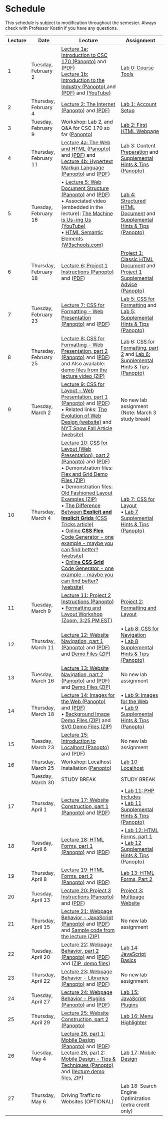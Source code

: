 # Schedule
This schedule is subject to modification throughout the semester. Always check with Professor Kostin if you have any questions.

| Lecture | Date                        | Lecture                             | Assignment                             |
| ------- | --------------------------- | ----------------------------------- | ---------------------------------------- |
| 1       | Tuesday, February 2  | [Lecture 1a: Introduction to CSC 170 (Panopto)](https://rochester.hosted.panopto.com/Panopto/Pages/Viewer.aspx?id=b785f3ff-77e8-4f1e-b342-acae0128a2f8) and [(PDF)](01-intro/intro-csc170.pdf)<br>[Lecture 1b: Introduction to the Industry (Panopto) ](https://rochester.hosted.panopto.com/Panopto/Pages/Viewer.aspx?id=52ba787a-2584-4ce2-a846-acae0128ef27)and [(PDF)](01-intro/intro-industry.pdf) and [(YouTube)](https://youtu.be/J8hzJxb0rpc) | [Lab 0: Course Tools](lab00-course-tools/instructions.md) |
| 2       | Thursday, February 4  | [Lecture 2: The Internet (Panopto)](https://rochester.hosted.panopto.com/Panopto/Pages/Viewer.aspx?id=6bc432aa-67a8-4203-897f-acc5002fbf0f) and [(PDF)](02-the-internet/the-internet.pdf) | [Lab 1: Account Setup](lab01-account-setup/instructions.md) |
| 3       | Tuesday, February 9   | Workshop: Lab 2, and Q&A for CSC 170 so far ([Panopto](https://rochester.hosted.panopto.com/Panopto/Pages/Viewer.aspx?id=d4e953ec-9ae9-4cc5-8732-acca016c3aca)) | [Lab 2: First HTML Webpage](lab02-first-html-webpage/instructions.md) |
| 4       | Thursday, February 11 | [Lecture 4a: The Web and HTML (Panopto)](https://rochester.hosted.panopto.com/Panopto/Pages/Viewer.aspx?id=d6e483c4-f1db-4f32-9ee3-acc90176e04c) and [(PDF)](04-the-web-and-html/the-web.pdf) and<br>[Lecture 4b: Hypertext Markup Language (Panopto)](https://rochester.hosted.panopto.com/Panopto/Pages/Viewer.aspx?id=94a7a676-7cbe-427d-98cb-acc901840cf8) and ([PDF](04-the-web-and-html/04-the-web-and-html)) | [Lab 3: Content Preparation](lab03-content-prep/instructions.md) and [Supplemental Hints & Tips (Panopto)](https://rochester.hosted.panopto.com/Panopto/Pages/Viewer.aspx?id=b13d5ade-6c79-450e-8854-accc0145493f) |
| 5       | Tuesday, February 16  | &bull; [Lecture 5: Web Document Structure (Panopto)](https://rochester.hosted.panopto.com/Panopto/Pages/Viewer.aspx?id=8874e770-76ed-4a51-b8c3-acd0016824f3) and ([PDF](05-web-document-structure/web-document-structure.pdf))  <br>&bull; Associated video (embedded in the lecture): [The Machine is Us-ing Us (YouTube)](https://youtu.be/NLlGopyXT_g)<br>&bull; [HTML Semantic Elements (W3schools.com)](https://www.w3schools.com/html/html5_semantic_elements.asp) | [Lab 4: Structured HTML Document](lab04-structured-html-document/instructions.md) and [Supplemental Hints & Tips (Panopto)](https://rochester.hosted.panopto.com/Panopto/Pages/Viewer.aspx?id=efa5831a-adce-4ae6-960e-acd0017be091) |
| 6       | Thursday, February 18 | [Lecture 6: Project 1 Instructions (Panopto)](https://rochester.hosted.panopto.com/Panopto/Pages/Viewer.aspx?id=727f9a33-3b98-45bd-a653-acd20114c935) and ([PDF](06-project1-instructions/project1-review.pdf)) | [Project 1: Classic HTML Document](project01-classic-html-document/instructions.md) and [Project 1 Supplemental Advice (Panopto)](https://rochester.hosted.panopto.com/Panopto/Pages/Viewer.aspx?id=c4f3d1ae-da77-4a8b-b22e-acd201379d13) |
| 7       | Tuesday, February 23  | [Lecture 7: CSS for Formatting - Web Presentation (Panopto)](https://rochester.hosted.panopto.com/Panopto/Pages/Viewer.aspx?id=3c0c543a-85aa-44cd-b359-acd70163eff1) and ([PDF](07-web-presentation-css-for-formatting/css-for-formatting.pdf)) | [Lab 5: CSS for Formatting](lab05-css-for-formatting1/instructions.md) and [Lab 5: Supplemental Hints & Tips (Panopto)](https://rochester.hosted.panopto.com/Panopto/Pages/Viewer.aspx?id=8d8bd692-a162-4150-a021-acd701688c28) |
| 8       | Thursday, February 25 | [Lecture 8: CSS for Formatting - Web Presentation, part 2 (Panopto)](https://rochester.hosted.panopto.com/Panopto/Pages/Viewer.aspx?id=13de1de9-768e-4eec-bd80-acda001fbd34) and ([PDF](08-web-presentation2/css-for-formatting2.pdf)) and Also available: [demo files from the lecture video (ZIP)](08-web-presentation2/demo.zip) | [Lab 6: CSS for Formatting, part 2](lab06-css-for-formatting2/instructions.md) and [Lab 6: Supplemental Hints & Tips (Panopto)](https://rochester.hosted.panopto.com/Panopto/Pages/Viewer.aspx?id=424169a0-cd19-4452-84ae-acda0027de70) |
| 9       | Tuesday, March 2      | [Lecture 9: CSS for Layout - Web Presentation, part 1 (Panopto)](https://rochester.hosted.panopto.com/Panopto/Pages/Viewer.aspx?id=ef0f83fc-38d0-4736-9adc-acdf004b4e2d) and ([PDF](09-web-presentation-css-for-layout1/css-for-layout1.pdf))<br>&bull; Related links: [The Evolution of Web Design (website)](https://fabianburghardt.de/webolution/) and [NYT Snow Fall Article (website)](http://www.nytimes.com/projects/2012/snow-fall/index.html) | No new lab assignment  (Note: March 3 study break) |
| 10      | Thursday, March 4     | [Lecture 10: CSS for Layout (Web Presentation), part 2 (Panopto)](https://rochester.hosted.panopto.com/Panopto/Pages/Viewer.aspx?id=f9d3f2db-e0d2-4e62-a98f-ace001419072) and ([PDF](10-web-presentation-css-for-layout2/css-for-layout2.pdf))<br/>&bull; Demonstration files: [Flex and Grid Demo Files (ZIP)](10-web-presentation-css-for-layout2/flex-and-grid-demos.zip)<br/>&bull; Demonstration files: [Old Fashioned Layout Examples (ZIP)](10-web-presentation-css-for-layout2/old-fashioned-layout-examples.zip)<br/>&bull; [The Difference Between **Explicit and Implicit Grids** (CSS Tricks article)](https://css-tricks.com/difference-explicit-implicit-grids/)<br/>&bull; [Online **CSS Flex** Code Generator - one example - maybe you can find better? (website)](https://the-echoplex.net/flexyboxes/)<br/>&bull; [Online **CSS Grid** Code Generator - one example - maybe you can find better? (website)](https://cssgr.id/) | [Lab 7: CSS for Layout](lab07-css-for-layout/instructions.md)<br>&bull; [Lab 7 Supplemental Hints & Tips (Panopto)](https://rochester.hosted.panopto.com/Panopto/Pages/Viewer.aspx?id=c4b440e1-5088-4c76-9a55-ace00141faa9) |
| 11      | Tuesday, March 9      | [Lecture 11: Project 2 Instructions (Panopto)](https://rochester.hosted.panopto.com/Panopto/Pages/Viewer.aspx?id=1b20ea1d-a93e-40ca-900e-ace0012abf5e)<br>&bull; [Formatting and Layout Workshop (Zoom, 3:25 PM EST)](https://rochester.zoom.us/j/96207086772?pwd=bDFHRG0xVURRdU5jNFB6cG8yK2NKQT09) | [Project 2: Formatting and Layout](project02-formatting-and-layout/instructions.md) |
| 12      | Thursday, March 11    | [Lecture 12: Website Navigation, part 1 (Panopto)](https://rochester.hosted.panopto.com/Panopto/Pages/Viewer.aspx?id=a2fb88ca-357b-42ba-9a44-ace800f41927) and [(PDF)](12-web-presentation-css-for-navigation1/css-for-navigation.pdf) and [Demo Files (ZIP)](12-web-presentation-css-for-navigation1/demo_basic-navigation.zip) | &bull; [Lab 8: CSS for Navigation](lab08-css-for-navigation/instructions.md)<br>&bull; [Lab 8 Supplemental Hints & Tips (Panopto)](https://rochester.hosted.panopto.com/Panopto/Pages/Viewer.aspx?id=d682251d-bd07-40b9-b265-ace800f42b04) |
| 13      | Tuesday, March 16     | [Lecture 13: Website Navigation, part 2 (Panopto)](https://rochester.hosted.panopto.com/Panopto/Pages/Viewer.aspx?id=75f7f4dd-f5f3-4870-b030-acec014d7b8b) and [(PDF)](13-web-presentation-css-for-navigation2/css-positioning.pdf) and [Demo Files (ZIP)](13-web-presentation-css-for-navigation2/demo_advanced-navigation.zip) | No new lab assignment                                        |
| 14      | Thursday, March 18    | [Lecture 14: Images for the Web (Panopto)](https://rochester.hosted.panopto.com/Panopto/Pages/Viewer.aspx?id=34684b84-8f28-49ef-bda0-acee01390633) and [(PDF)](14-images-for-the-web/images-for-the-web.pdf)<br>&bull; [Background Image Demo Files (ZIP)](14-images-for-the-web/background-image_demo.zip) and [SVG Demo Files (ZIP)](14-images-for-the-web/svg_examples.zip) | &bull; [Lab 9: Images for the Web](lab09-images-for-the-web/instructions.md)<br>&bull; [Lab 9 Supplemental Hints & Tips (Panopto)](https://rochester.hosted.panopto.com/Panopto/Pages/Viewer.aspx?id=debf17e5-0aa9-4f53-b2bb-acee013925d1) |
| 15      | Tuesday, March 23     | [Lecture 15: Introduction to Localhost (Panopto)](https://rochester.hosted.panopto.com/Panopto/Pages/Viewer.aspx?id=237479b3-c73d-4cf8-9143-acf4013699ef) and ([PDF](15-localhost/localhost.pdf)) | No new lab assignment   |
| 16      | Thursday, March 25    | Workshop: Localhost Installation ([Panopto](https://rochester.hosted.panopto.com/Panopto/Pages/Viewer.aspx?id=5e5c5924-7ece-4eb9-9b9d-acf70007080d)) | [Lab 10: Localhost](lab10-localhost/instructions.md) |
|         | Tuesday, March 30     | STUDY BREAK | STUDY BREAK |
| 17      | Thursday, April 1     | [Lecture 17: Website Construction, part 1 (Panopto)](https://rochester.hosted.panopto.com/Panopto/Pages/Viewer.aspx?id=753e9384-c3a2-4872-9070-acfd012ef236) and ([PDF](17-website-construction1/website-construction1.pdf)) | &bull; [Lab 11: PHP Includes](lab11-php-includes/instructions.md)<br>&bull; [Lab 11 Supplemental Hints & Tips (Panopto)](https://rochester.hosted.panopto.com/Panopto/Pages/Viewer.aspx?id=240bdfda-5650-4a4a-bd12-acfd012f46c0) |
| 18      | Tuesday, April 6      | [Lecture 18: HTML Forms, part 1 (Panopto)](https://rochester.hosted.panopto.com/Panopto/Pages/Viewer.aspx?id=814bc1c0-8eae-4d35-9954-ad010126fe9e) and ([PDF](18-html-forms1/html-forms1.pdf)) | &bull; [Lab 12: HTML Forms, part 1](lab12-html-forms1/instructions.md)<br>&bull; [Lab 12 Supplemental Hints & Tips (Panopto)](https://rochester.hosted.panopto.com/Panopto/Pages/Viewer.aspx?id=9cf27b0b-3f5f-4c9b-902c-ad010134f7ca) |
| 19      | Thursday, April 8     | [Lecture 19: HTML Forms, part 2 (Panopto)](https://rochester.hosted.panopto.com/Panopto/Pages/Viewer.aspx?id=2b0b2192-376e-47cf-a6e0-ad02012caf6a) and ([PDF](19-html-forms2/html-forms2.pdf)) | [Lab 13: HTML Forms, Part 2](lab13-html-forms2/instructions.md) |
| 20      | Tuesday, April 13     | [Lecture 20: Project 3 Instructions (Panopto)](https://rochester.hosted.panopto.com/Panopto/Pages/Viewer.aspx?id=302b9982-c4e4-4795-b935-ad0800e4d405) and ([PDF](20-project3-instructions/project3-structure.pdf)) | [Project 3: Multipage Website](project03-multipage-website/instructions.md) |
| 21      | Thursday, April 15    | [Lecture 21: Webpage Behavior - JavaScript (Panopto)](https://rochester.hosted.panopto.com/Panopto/Pages/Viewer.aspx?id=14d418d6-7178-4cfe-8347-ad0800e4fa2e) and ([PDF](21-webpage-behavior1/webpage-behavior1.pdf)) and [Sample code from the lecture (ZIP)](21-webpage-behavior1/inclass-demos.html.zip) | No new lab assignment                                        |
| 22      | Tuesday, April 20     | [Lecture 22: Webpage Behavior, part 2 (Panopto)](https://rochester.hosted.panopto.com/Panopto/Pages/Viewer.aspx?id=4a934884-3a93-4d46-9241-ad0e015a9cc6) and ([PDF](22-webpage-behavior2/dom.pdf)) and ([ZIP, demo files](22-webpage-behavior2/lecture-demos.zip)) | [Lab 14: JavaScript Basics](lab14-javascript-basics/instructions.md) |
| 23      | Thursday, April 22    | [Lecture 23: Webpage Behavior - Libraries (Panopto)](https://rochester.hosted.panopto.com/Panopto/Pages/Viewer.aspx?id=6130c4df-f980-4e51-b9d5-ad0e01564af7) and ([PDF](23-javascript-libraries/javascript-libraries.pdf)) | No new lab assignment                                        |
| 24      | Tuesday, April 27     | [Lecture 24: Webpage Behavior - Plugins (Panopto)](https://rochester.hosted.panopto.com/Panopto/Pages/Viewer.aspx?id=73302f33-2e58-453b-8ca2-ad0e014c23fc) and ([PDF](24-javascript-plugins/javascript-plugins.pdf)) | [Lab 15: JavaScript Plugins](lab15-javascript-plugins/instructions.md) |
| 25      | Thursday, April 29    | [Lecture 25: Website Construction, part 2 (Panopto)](https://rochester.hosted.panopto.com/Panopto/Pages/Viewer.aspx?id=870af5db-c1c5-4a8b-80c1-ad150173f9af) | [Lab 16: Menu Highlighter](lab16-menu-highlighter/instructions.md) |
| 26      | Tuesday, May 4        | [Lecture 26, part 1: Mobile Design (Panopto)](https://rochester.hosted.panopto.com/Panopto/Pages/Viewer.aspx?id=a6506ee8-f86d-4840-88fd-ad1c013a1ea9) and ([PDF](26-mobile-design/mobile-design.pdf))<br>[Lecture 26, part 2: Mobile Design - Tips & Techniques (Panopto)](https://rochester.hosted.panopto.com/Panopto/Pages/Viewer.aspx?id=1f13bf0d-9c0e-4e77-9ec9-ad1d00fc451c) and ([lecture demo files, ZIP](26-mobile-design/mobile-design_demos.zip)) | [Lab 17: Mobile Design](lab17-mobile-design/instructions.md) |
| 27      | Thursday, May 6       | Driving Traffic to Websites (OPTIONAL) | Lab 18: Search Engine Optimization (extra credit only) |